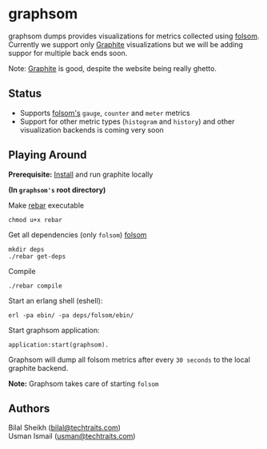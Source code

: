 graphsom
===============

graphsom dumps provides visualizations for metrics collected using [folsom](https://github.com/boundary/folsom). Currently we support only [Graphite](http://graphite.wikidot.com/) visualizations but we will be adding suppor for multiple back ends soon. 

Note: [Graphite](http://graphite.wikidot.com/) is good, despite the
website being really ghetto. 

Status
------

* Supports [folsom's](https://github.com/boundary/folsom) `gauge`,
  `counter` and `meter` metrics
* Support for other metric types (`histogram` and `history`) and other
  visualization backends is coming very soon

Playing Around
--------------

**Prerequisite:** [Install](http://graphite.wikidot.com/installation)
  and run graphite locally
  
**(In `graphsom's` root directory)**

Make [rebar](https://github.com/basho/rebar) executable

    chmod u+x rebar
    
Get all dependencies (only `folsom`)
[folsom](https://github.com/boundary/folsom)

    mkdir deps
    ./rebar get-deps
    
Compile

    ./rebar compile

Start an erlang shell (eshell):

    erl -pa ebin/ -pa deps/folsom/ebin/
    
Start graphsom application:

    application:start(graphsom).

Graphsom will dump all folsom metrics after every `30 seconds`
to the local graphite backend.

**Note:** Graphsom takes care of starting `folsom`

Authors 
------

Bilal Sheikh (<bilal@techtraits.com>)  
Usman Ismail (<usman@techtraits.com>)


